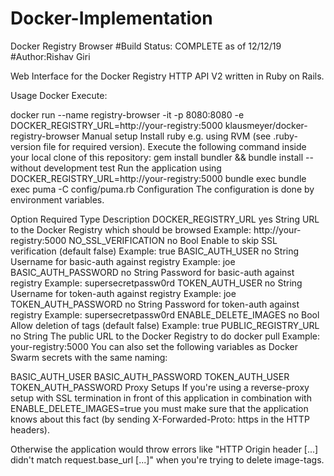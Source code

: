 # Docker-Implementation

Docker Registry Browser
#Build Status: COMPLETE as of 12/12/19
#Author:Rishav Giri

Web Interface for the Docker Registry HTTP API V2 written in Ruby on Rails.

Usage
Docker
Execute:

docker run --name registry-browser -it -p 8080:8080 -e DOCKER_REGISTRY_URL=http://your-registry:5000 klausmeyer/docker-registry-browser
Manual setup
Install ruby e.g. using RVM
(see .ruby-version file for required version).
Execute the following command inside your local clone of this repository:
gem install bundler && bundle install --without development test
Run the application using
DOCKER_REGISTRY_URL=http://your-registry:5000 bundle exec bundle exec puma -C config/puma.rb
Configuration
The configuration is done by environment variables.

Option	Required	Type	Description
DOCKER_REGISTRY_URL	yes	String	URL to the Docker Registry which should be browsed
Example: http://your-registry:5000
NO_SSL_VERIFICATION	no	Bool	Enable to skip SSL verification (default false)
Example: true
BASIC_AUTH_USER	no	String	Username for basic-auth against registry
Example: joe
BASIC_AUTH_PASSWORD	no	String	Password for basic-auth against registry
Example: supersecretpassw0rd
TOKEN_AUTH_USER	no	String	Username for token-auth against registry
Example: joe
TOKEN_AUTH_PASSWORD	no	String	Password for token-auth against registry
Example: supersecretpassw0rd
ENABLE_DELETE_IMAGES	no	Bool	Allow deletion of tags (default false)
Example: true
PUBLIC_REGISTRY_URL	no	String	The public URL to the Docker Registry to do docker pull
Example: your-registry:5000
You can also set the following variables as Docker Swarm secrets with the same naming:

BASIC_AUTH_USER
BASIC_AUTH_PASSWORD
TOKEN_AUTH_USER
TOKEN_AUTH_PASSWORD
Proxy Setups
If you're using a reverse-proxy setup with SSL termination in front of this application in combination with ENABLE_DELETE_IMAGES=true you must make sure that the application knows about this fact (by sending X-Forwarded-Proto: https in the HTTP headers).

Otherwise the application would throw errors like "HTTP Origin header [...] didn't match request.base_url [...]" when you're trying to delete image-tags.
